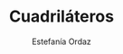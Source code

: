 ---
title: "Cuadriláteros"
year: 2011
thumbnail: "assets/img/Logo-acm.png"
topic: "Geometría"
file: "assets/pdf/Material/Cuadriláteros.pdf"
author: "Estefanía Ordaz"
level: "Básico - Intermedio"
alttext: "Cuatro buenos puntos. A veces están en círculos."
---